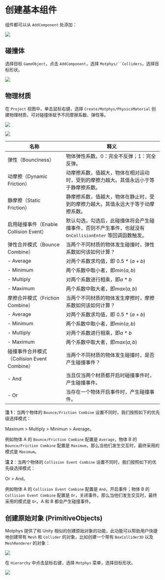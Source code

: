 # 创建基本组件

组件都可以从 `AddComponent` 处添加：

![](https://docs.motphys.com/Images/VDUFbqAJfo03wux4WltcvbE6nih.png)

## 碰撞体

选择目标 `GameObject`，点击 `AddComponent`，选择 ` Motphys/``Colliders `，选择目标形状。

![](https://docs.motphys.com/Images/NpU6b8NfSoFf4Kxcf7qcOexqnrh.png)

## 物理材质

在 `Project` 视图中，单击鼠标右键，选择 `Create/Motphys/PhysicsMaterial` 创建物理材质，可对碰撞体赋予不同摩擦系数、弹性等。

![](https://docs.motphys.com/Images/Okojbsm1voAxmXxccApcSWNBn0b.gif)

![](https://docs.motphys.com/Images/FE6UbrrhKoprZOxy5HOcG5R7nLe.png)

| 名称<br/>                                        | 释义<br/>                                                                                                     |
| ------------------------------------------------ | ------------------------------------------------------------------------------------------------------------- |
| 弹性（Bounciness）<br/>                          | 物体弹性系数。0：完全不反弹；1：完全反弹。<br/>                                                               |
| 动摩擦（Dynamic Friction）<br/>                  | 动摩擦系数，值越大，物体在相对运动时，受到的摩擦力越大。其值永远小于等于静摩擦系数。<br/>                     |
| 静摩擦（Static Friction）<br/>                   | 静摩擦系数，值越大，物体在静止时，受到的摩擦力越大。其值永远大于等于动摩擦系数。<br/>                         |
| 启用碰撞事件（Enable Collision Event）<br/>      | 默认勾选。勾选后，此碰撞体将会产生碰撞事件，否则不产生事件，也就没有 `OnCollisionEnter` 等回调函数触发。<br/> |
| 弹性合并模式（Bounce Combine）<br/>              | 当两个不同材质的物体发生碰撞时，弹性系数如何该如何计算？<br/>                                                 |
| - Average <br/>                                  | 对两个系数求均值，即 $0.5 * (a+b)$<br/>                                                                       |
| - Minimum <br/>                                  | 两个系数中取小者，即$min(a,b)$<br/>                                                                           |
| - Multiply <br/>                                 | 对两个系数进行相乘，即$a*b$<br/>                                                                              |
| - Maximum <br/>                                  | 两个系数中取大者，即$max(a,b)$<br/>                                                                           |
| 摩擦合并模式（Friction Combine）<br/>            | 当两个不同材质的物体发生摩擦时，摩擦系数如何该如何计算？<br/>                                                 |
| - Average <br/>                                  | 对两个系数求均值，即 $0.5 * (a+b)$<br/>                                                                       |
| - Minimum <br/>                                  | 两个系数中取小者，即$min(a,b)$<br/>                                                                           |
| - Multiply <br/>                                 | 对两个系数进行相乘，即$a*b$<br/>                                                                              |
| - Maximum <br/>                                  | 两个系数中取大者，即$max(a,b)$<br/>                                                                           |
| 碰撞事件合并模式（Collision Event Combine）<br/> | 当两个不同材质的物体发生碰撞时，是否产生碰撞事件？<br/>                                                       |
| - And<br/>                                       | 当且仅当两个材质都开启时碰撞事件时，产生碰撞事件。<br/>                                                       |
| - Or<br/>                                        | 当存在一个物体开启事件时，产生碰撞事件。<br/>                                                                 |

**注 1**：当两个物体的 `Bounce/Friction Combine` 设置不同时，我们按照如下的优先级选择模式：

Maxinum > Multiply > Minimun > Average。

例如物体 A 的 `Bounce/Friction Combine` 配置是 `Average`，物体 B 的 `Bounce/Friction Combine` 配置是 `Maximum`，那么当他们发生交互时，最终采用的模式是 `Maximum`。

**注 2**：当两个物体的 `Collision Event Combine` 设置不同时，我们按照如下的优先级选择模式：

Or > And。

例如物体 A 的 `Collision Event Combine` 配置是 `And`，开启事件；物体 B 的 `Collision Event Combine` 配置是 `Or`，关闭事件。那么当他们发生交互时，最终采用的模式是 `Or`。A 和 B 都会产生碰撞事件。

## 创建原始对象 (PrimitiveObjects)

Motphys 提供了和 Unity 相似的创建原始对象的功能，此功能可以帮助用户快捷地创建带有 `Mesh` 和 `Collider` 的对象，比如创建一个带有 `BoxCollider3D` 以及 `MeshRenderer` 的对象：

![](https://docs.motphys.com/Images/ZsK8by8ScoSnfYxgPsKcEaDun8d.png)

在 `Hierarchy` 中点击鼠标右键，选择 `Motphys` 菜单，选择目标形状。

![](https://docs.motphys.com/Images/OqigbM187oZS2Xx48jhcEKVfng6.png)
